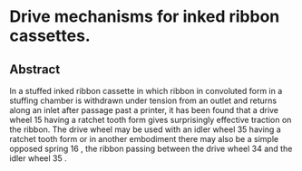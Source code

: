 # Drive mechanisms for inked ribbon cassettes.

## Abstract
In a stuffed inked ribbon cassette in which ribbon in convoluted form in a stuffing chamber is withdrawn under tension from an outlet and returns along an inlet after passage past a printer, it has been found that a drive wheel 15 having a ratchet tooth form gives surprisingly effective traction on the ribbon. The drive wheel may be used with an idler wheel 35 having a ratchet tooth form or in another embodiment there may also be a simple opposed spring 16 , the ribbon passing between the drive wheel 34 and the idler wheel 35 .